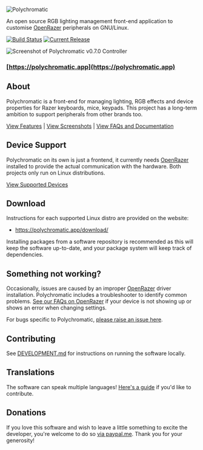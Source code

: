 ![Polychromatic](.github/logo.svg)

An open source RGB lighting management front-end application to customise
[OpenRazer] peripherals on GNU/Linux.

[![Build Status](https://github.com/polychromatic/polychromatic/actions/workflows/main.yml/badge.svg?branch=master&event=push)](https://github.com/polychromatic/polychromatic/actions?query=branch%3Amaster+event%3Apush)
[![Current Release](https://img.shields.io/github/release/polychromatic/polychromatic.svg)](https://github.com/polychromatic/polychromatic/releases)

![Screenshot of Polychromatic v0.7.0 Controller](.github/controller@2x.webp)

### [https://polychromatic.app](https://polychromatic.app)


## About

Polychromatic is a front-end for managing lighting, RGB effects and device properties
for Razer keyboards, mice, keypads. This project has a long-term
ambition to support peripherals from other brands too.

<!--
The software aims to make it easy to create and co-ordinate lighting effects
that work across all compatible hardware, even if you switch to another brand
also supported by Polychromatic.

Presets and triggers enables you to switch your lighting on-the-fly
to match the application or game that's currently playing.
-->

[View Features](https://polychromatic.app/features/) |
[View Screenshots](https://polychromatic.app/screenshots/) |
[View FAQs and Documentation](https://docs.polychromatic.app/)


## Device Support

Polychromatic on its own is just a frontend, it currently needs [OpenRazer]
installed to provide the actual communication with the hardware. Both projects only
run on Linux distributions.

[View Supported Devices](https://polychromatic.app/devices/)


## Download

Instructions for each supported Linux distro are provided on the website:

* <https://polychromatic.app/download/>

Installing packages from a software repository is recommended as this will keep
the software up-to-date, and your package system will keep track of dependencies.


## Something not working?

Occasionally, issues are caused by an improper [OpenRazer] driver installation.
Polychromatic includes a troubleshooter to identify common problems.
[See our FAQs on OpenRazer](https://docs.polychromatic.app/openrazer/#my-device-is-showing-up-as-unrecognised)
if your device is not showing up or shows an error when changing settings.

For bugs specific to Polychromatic, [please raise an issue here](https://github.com/polychromatic/polychromatic/issues/).


## Contributing

See [DEVELOPMENT.md](DEVELOPMENT.md) for instructions on running
the software locally.


## Translations

The software can speak multiple languages!
[Here's a guide](https://docs.polychromatic.app/translations/) if you'd like to contribute.


## Donations

If you love this software and wish to leave a little something to excite the
developer, you're welcome to do so [via paypal.me](https://www.paypal.me/LukeHorwell).
Thank you for your generosity!

[OpenRazer]: https://openrazer.github.io
